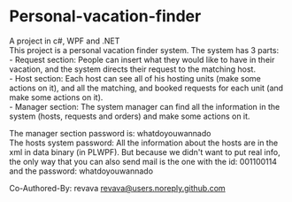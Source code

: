 # Personal-vacation-finder
<p>A project in c#, WPF and .NET <br>
This project is a personal vacation finder system. The system has 3 parts: <br>
- Request section: People can insert what they would like to have in their vacation, and the system directs their request to the matching host. <br>
- Host section: Each host can see all of his hosting units (make some actions on it), and all the matching, and booked requests for each unit (and make some actions on it). <br>
- Manager section: The system manager can find all the information in the system (hosts, requests and orders) and make some actions on it.

The manager section password is: whatdoyouwannado <br>
The hosts system password: All the information about the hosts are in the xml in data binary (in PLWPF). But because we didn't want to put real info, the only way that you can also send mail is the one with the id: 001100114 and the password: whatdoyouwannado

Co-Authored-By: revava revava@users.noreply.github.com
